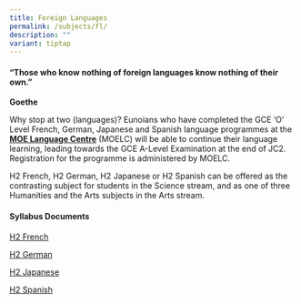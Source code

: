 ```yaml
---
title: Foreign Languages
permalink: /subjects/fl/
description: ""
variant: tiptap
---
```

<h4>“Those who know nothing of foreign languages know nothing of their own.”</h4>
<p><strong>Goethe</strong>
</p>
<p>Why stop at two (languages)? Eunoians who have completed the GCE ‘O’ Level
French, German, Japanese and Spanish language programmes at the <strong><a href="https://www.moelc.moe.edu.sg/" rel="noopener noreferrer nofollow" target="_blank">MOE Language Centre</a></strong>&nbsp;(MOELC)
will be able to continue their language learning, leading towards the GCE
A-Level Examination at the end of JC2. Registration for the programme is
administered by MOELC.</p>
<p>H2 French, H2 German, H2 Japanese or H2 Spanish can be offered as the
contrasting subject for students in the Science stream, and as one of three
Humanities and the Arts subjects in the Arts stream.</p>
<h4><strong>Syllabus Documents</strong></h4>
<p><a href="https://www.seab.gov.sg/docs/default-source/national-examinations/syllabus/alevel/2025-a-level-syllabus/9735_y25_sy.pdf" rel="noopener noreferrer nofollow" target="_blank">H2 French</a>
</p>
<p><a href="https://www.seab.gov.sg/docs/default-source/national-examinations/syllabus/alevel/2025-a-level-syllabus/9736_y25_sy.pdf" rel="noopener noreferrer nofollow" target="_blank">H2 German</a>
</p>
<p><a href="https://www.seab.gov.sg/docs/default-source/national-examinations/syllabus/alevel/2025-a-level-syllabus/9737_y25_sy.pdf" rel="noopener noreferrer nofollow" target="_blank">H2 Japanese</a>
</p>
<p><a href="https://www.seab.gov.sg/docs/default-source/national-examinations/syllabus/alevel/2025-a-level-syllabus/9578_y25_sy.pdf" rel="noopener noreferrer nofollow" target="_blank">H2 Spanish</a>
</p>